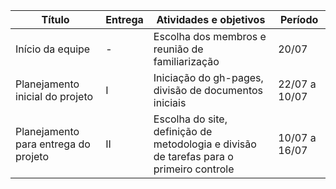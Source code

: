 | Título | Entrega | Atividades e objetivos | Período |
| - | - | - | - |
| Início da equipe | - | Escolha dos membros e reunião de familiarização | 20/07 |
|  Planejamento inicial do projeto | I | Iniciação do gh-pages, divisão de documentos iniciais | 22/07 a 10/07 |
| Planejamento para entrega do projeto | II |  Escolha do site, definição de metodologia e divisão de tarefas para o primeiro controle | 10/07 a 16/07 |

